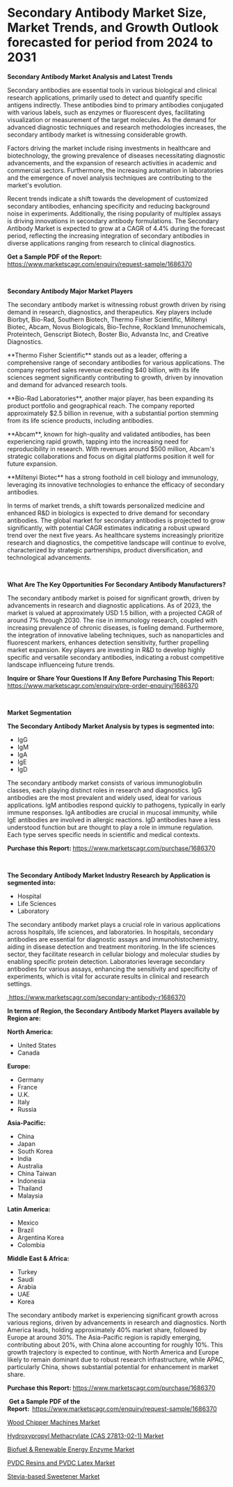 <p><h1>Secondary Antibody Market Size, Market Trends, and Growth Outlook forecasted for period from 2024 to 2031</h1></p><p><strong>Secondary Antibody Market Analysis and Latest Trends</strong></p>
<p><p>Secondary antibodies are essential tools in various biological and clinical research applications, primarily used to detect and quantify specific antigens indirectly. These antibodies bind to primary antibodies conjugated with various labels, such as enzymes or fluorescent dyes, facilitating visualization or measurement of the target molecules. As the demand for advanced diagnostic techniques and research methodologies increases, the secondary antibody market is witnessing considerable growth.</p><p>Factors driving the market include rising investments in healthcare and biotechnology, the growing prevalence of diseases necessitating diagnostic advancements, and the expansion of research activities in academic and commercial sectors. Furthermore, the increasing automation in laboratories and the emergence of novel analysis techniques are contributing to the market's evolution.</p><p>Recent trends indicate a shift towards the development of customized secondary antibodies, enhancing specificity and reducing background noise in experiments. Additionally, the rising popularity of multiplex assays is driving innovations in secondary antibody formulations. The Secondary Antibody Market is expected to grow at a CAGR of 4.4% during the forecast period, reflecting the increasing integration of secondary antibodies in diverse applications ranging from research to clinical diagnostics.</p></p>
<p><strong>Get a Sample PDF of the Report:&nbsp;</strong> <a href="https://www.marketscagr.com/enquiry/request-sample/1686370?utm_campaign=1173&utm_medium=2&utm_source=Github&utm_content=ia&utm_term=16102024&utm_id=secondary-antibody">https://www.marketscagr.com/enquiry/request-sample/1686370</a></p>
<p>&nbsp;</p>
<p><strong>Secondary Antibody Major Market Players</strong></p>
<p><p>The secondary antibody market is witnessing robust growth driven by rising demand in research, diagnostics, and therapeutics. Key players include Biorbyt, Bio-Rad, Southern Biotech, Thermo Fisher Scientific, Miltenyi Biotec, Abcam, Novus Biologicals, Bio-Techne, Rockland Immunochemicals, Proteintech, Genscript Biotech, Boster Bio, Advansta Inc, and Creative Diagnostics.</p><p>**Thermo Fisher Scientific** stands out as a leader, offering a comprehensive range of secondary antibodies for various applications. The company reported sales revenue exceeding $40 billion, with its life sciences segment significantly contributing to growth, driven by innovation and demand for advanced research tools.</p><p>**Bio-Rad Laboratories**, another major player, has been expanding its product portfolio and geographical reach. The company reported approximately $2.5 billion in revenue, with a substantial portion stemming from its life science products, including antibodies.</p><p>**Abcam**, known for high-quality and validated antibodies, has been experiencing rapid growth, tapping into the increasing need for reproducibility in research. With revenues around $500 million, Abcam's strategic collaborations and focus on digital platforms position it well for future expansion.</p><p>**Miltenyi Biotec** has a strong foothold in cell biology and immunology, leveraging its innovative technologies to enhance the efficacy of secondary antibodies.</p><p>In terms of market trends, a shift towards personalized medicine and enhanced R&D in biologics is expected to drive demand for secondary antibodies. The global market for secondary antibodies is projected to grow significantly, with potential CAGR estimates indicating a robust upward trend over the next five years. As healthcare systems increasingly prioritize research and diagnostics, the competitive landscape will continue to evolve, characterized by strategic partnerships, product diversification, and technological advancements.</p></p>
<p>&nbsp;</p>
<p><strong>What Are The Key Opportunities For Secondary Antibody Manufacturers?</strong></p>
<p><p>The secondary antibody market is poised for significant growth, driven by advancements in research and diagnostic applications. As of 2023, the market is valued at approximately USD 1.5 billion, with a projected CAGR of around 7% through 2030. The rise in immunology research, coupled with increasing prevalence of chronic diseases, is fueling demand. Furthermore, the integration of innovative labeling techniques, such as nanoparticles and fluorescent markers, enhances detection sensitivity, further propelling market expansion. Key players are investing in R&D to develop highly specific and versatile secondary antibodies, indicating a robust competitive landscape influenceing future trends.</p></p>
<p><strong>Inquire or Share Your Questions If Any Before Purchasing This Report:</strong> <a href="https://www.marketscagr.com/enquiry/pre-order-enquiry/1686370?utm_campaign=1173&utm_medium=2&utm_source=Github&utm_content=ia&utm_term=16102024&utm_id=secondary-antibody">https://www.marketscagr.com/enquiry/pre-order-enquiry/1686370</a></p>
<p>&nbsp;</p>
<p><strong>Market Segmentation</strong></p>
<p><strong>The Secondary Antibody Market Analysis by types is segmented into:</strong></p>
<p><ul><li>IgG</li><li>IgM</li><li>IgA</li><li>IgE</li><li>IgD</li></ul></p>
<p><p>The secondary antibody market consists of various immunoglobulin classes, each playing distinct roles in research and diagnostics. IgG antibodies are the most prevalent and widely used, ideal for various applications. IgM antibodies respond quickly to pathogens, typically in early immune responses. IgA antibodies are crucial in mucosal immunity, while IgE antibodies are involved in allergic reactions. IgD antibodies have a less understood function but are thought to play a role in immune regulation. Each type serves specific needs in scientific and medical contexts.</p></p>
<p><strong>Purchase this Report:&nbsp;</strong><a href="https://www.marketscagr.com/purchase/1686370?utm_campaign=1173&utm_medium=2&utm_source=Github&utm_content=ia&utm_term=16102024&utm_id=secondary-antibody">https://www.marketscagr.com/purchase/1686370</a></p>
<p>&nbsp;</p>
<p><strong>The Secondary Antibody Market Industry Research by Application is segmented into:</strong></p>
<p><ul><li>Hospital</li><li>Life Sciences</li><li>Laboratory</li></ul></p>
<p><p>The secondary antibody market plays a crucial role in various applications across hospitals, life sciences, and laboratories. In hospitals, secondary antibodies are essential for diagnostic assays and immunohistochemistry, aiding in disease detection and treatment monitoring. In the life sciences sector, they facilitate research in cellular biology and molecular studies by enabling specific protein detection. Laboratories leverage secondary antibodies for various assays, enhancing the sensitivity and specificity of experiments, which is vital for accurate results in clinical and research settings.</p></p>
<p><a href="https://www.marketscagr.com/secondary-antibody-r1686370?utm_campaign=1173&utm_medium=2&utm_source=Github&utm_content=ia&utm_term=16102024&utm_id=secondary-antibody">&nbsp;https://www.marketscagr.com/secondary-antibody-r1686370</a></p>
<p><strong>In terms of Region, the Secondary Antibody Market Players available by Region are:</strong></p>
<p>
    <p> <strong> North America: </strong>
        <ul>
            <li>United States</li>
            <li>Canada</li>
        </ul>
        </p> 
    <p> <strong> Europe: </strong>
        <ul>
            <li>Germany</li>
            <li>France</li>
            <li>U.K.</li>
            <li>Italy</li>
            <li>Russia</li>
        </ul>
        </p> 
    <p> <strong> Asia-Pacific: </strong>
        <ul>
            <li>China</li>
            <li>Japan</li>
            <li>South Korea</li>
            <li>India</li>
            <li>Australia</li>
            <li>China Taiwan</li>
            <li>Indonesia</li>
            <li>Thailand</li>
            <li>Malaysia</li>
        </ul>
        </p> 
    <p> <strong> Latin America: </strong>
        <ul>
            <li>Mexico</li>
            <li>Brazil</li>
            <li>Argentina Korea</li>
            <li>Colombia</li>
        </ul>
        </p> 
    <p> <strong> Middle East & Africa: </strong>
        <ul>
            <li>Turkey</li>
            <li>Saudi</li>
            <li>Arabia</li>
            <li>UAE</li>
            <li>Korea</li>
        </ul>
    </p>
    </p>
<p><p>The secondary antibody market is experiencing significant growth across various regions, driven by advancements in research and diagnostics. North America leads, holding approximately 40% market share, followed by Europe at around 30%. The Asia-Pacific region is rapidly emerging, contributing about 20%, with China alone accounting for roughly 10%. This growth trajectory is expected to continue, with North America and Europe likely to remain dominant due to robust research infrastructure, while APAC, particularly China, shows substantial potential for enhancement in market share.</p></p>
<p><strong>Purchase this Report: </strong><a href="https://www.marketscagr.com/purchase/1686370?utm_campaign=1173&utm_medium=2&utm_source=Github&utm_content=ia&utm_term=16102024&utm_id=secondary-antibody">https://www.marketscagr.com/purchase/1686370</a></p>
<p>&nbsp;<strong>Get a Sample PDF of the Report:&nbsp;&nbsp;</strong><a href="https://www.marketscagr.com/enquiry/request-sample/1686370?utm_campaign=1173&utm_medium=2&utm_source=Github&utm_content=ia&utm_term=16102024&utm_id=secondary-antibody">https://www.marketscagr.com/enquiry/request-sample/1686370</a></p>
<p><strong></strong></p>
<p><p><a href="https://issuu.com/reportprime-2/docs/wood-chipper-machines-market-size-2_c3c6b2e26f8708?utm_campaign=1173&utm_medium=2&utm_source=Github&utm_content=ia&utm_term=16102024&utm_id=secondary-antibody">Wood Chipper Machines Market</a></p><p><a href="https://github.com/elinor9mppa/Market-Research-Report-List-1/blob/main/hydroxypropyl-methacrylate-cas-27813-02-1-market.md?utm_campaign=1173&utm_medium=2&utm_source=Github&utm_content=ia&utm_term=16102024&utm_id=secondary-antibody">Hydroxypropyl Methacrylate (CAS 27813-02-1) Market</a></p><p><a href="https://www.linkedin.com/pulse/biofuel-renewable-energy-enzyme-market-indicators-size-regional-gkllf?trk=public_post_embed_feed-article-content&utm_campaign=1173&utm_medium=2&utm_source=Github&utm_content=ia&utm_term=16102024&utm_id=secondary-antibody">Biofuel & Renewable Energy Enzyme Market</a></p><p><a href="https://github.com/dongailes86c/Market-Research-Report-List-1/blob/main/pvdc-resins-and-pvdc-latex-market.md?utm_campaign=1173&utm_medium=2&utm_source=Github&utm_content=ia&utm_term=16102024&utm_id=secondary-antibody">PVDC Resins and PVDC Latex Market</a></p><p><a href="https://www.linkedin.com/pulse/market-dynamics-future-trends-global-stevia-based-sweetener-xjsnf?trk=public_post_embed_feed-article-content&utm_campaign=1173&utm_medium=2&utm_source=Github&utm_content=ia&utm_term=16102024&utm_id=secondary-antibody">Stevia-based Sweetener Market</a></p></p>